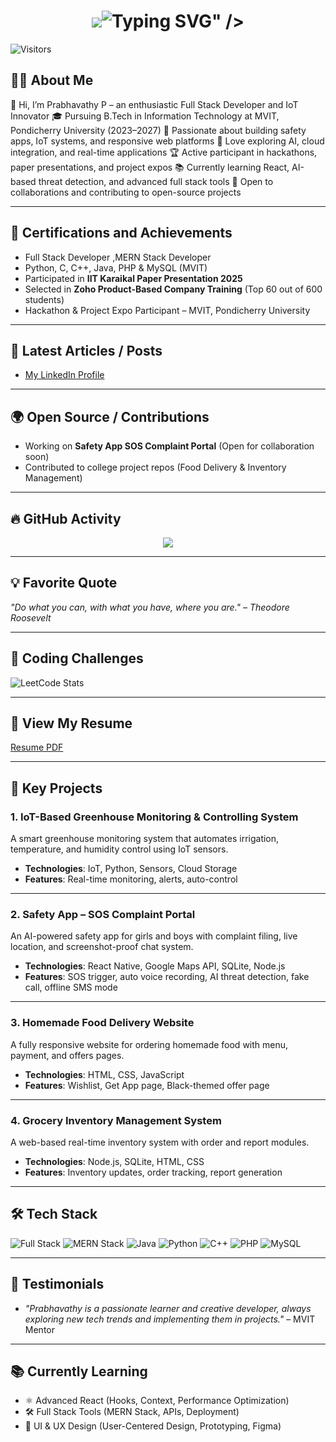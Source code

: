 <h1 align="center">
  <img src="<a href="https://git.io/typing-svg"><img src="https://readme-typing-svg.demolab.com?font=times+new+roman&pause=1000&background=FFFFFF00&width=435&lines=Hi%2C+I'am+Prabhavathy+P;Full+stack+Development+Enthusiast" alt="Typing SVG" /></a>" />
</h1>

![Visitors](https://komarev.com/ghpvc/?username=prabhavathy-p&color=blueviolet)

## 👩‍💻 About Me
👋 Hi, I’m Prabhavathy P – an enthusiastic Full Stack Developer and IoT Innovator
🎓 Pursuing B.Tech in Information Technology at MVIT, Pondicherry University (2023–2027)
🚀 Passionate about building safety apps, IoT systems, and responsive web platforms
🤖 Love exploring AI, cloud integration, and real-time applications
🏆 Active participant in hackathons, paper presentations, and project expos
📚 Currently learning React, AI-based threat detection, and advanced full stack tools
🤝 Open to collaborations and contributing to open-source projects

---

## 🏅 Certifications and Achievements
- Full Stack Developer ,MERN Stack Developer
- Python, C, C++, Java, PHP & MySQL (MVIT)
- Participated in **IIT Karaikal Paper Presentation 2025**
- Selected in **Zoho Product-Based Company Training** (Top 60 out of 600 students)
- Hackathon & Project Expo Participant – MVIT, Pondicherry University

---

## 📝 Latest Articles / Posts
- [My LinkedIn Profile](https://www.linkedin.com/in/prabhavathy-p-053416319)  

---

## 🌍 Open Source / Contributions
- Working on **Safety App SOS Complaint Portal** (Open for collaboration soon)
- Contributed to college project repos (Food Delivery & Inventory Management)

---

## 🔥 GitHub Activity
<p align="center">
  <img src="https://github-readme-activity-graph.vercel.app/graph?username=prabhavathy-p&theme=react-dark&hide_border=false&area=true" />
</p>

---

## 💡 Favorite Quote
*"Do what you can, with what you have, where you are." – Theodore Roosevelt*

---

## 🏅 Coding Challenges
![LeetCode Stats](https://leetcode-stats.vercel.app/api?username=prabhavathy-p)

---

## 📄 View My Resume
[Resume PDF](chrome-extension://efaidnbmnnnibpcajpcglclefindmkaj/file:///C:/Users/Admin/Desktop/prabhaIOT/prabhavathy%20IT%20resume.pdf)  

---

## 🌟 Key Projects

### 1. IoT-Based Greenhouse Monitoring & Controlling System
A smart greenhouse monitoring system that automates irrigation, temperature, and humidity control using IoT sensors.
- **Technologies**: IoT, Python, Sensors, Cloud Storage
- **Features**: Real-time monitoring, alerts, auto-control

---

### 2. Safety App – SOS Complaint Portal
An AI-powered safety app for girls and boys with complaint filing, live location, and screenshot-proof chat system.
- **Technologies**: React Native, Google Maps API, SQLite, Node.js
- **Features**: SOS trigger, auto voice recording, AI threat detection, fake call, offline SMS mode

---

### 3. Homemade Food Delivery Website
A fully responsive website for ordering homemade food with menu, payment, and offers pages.
- **Technologies**: HTML, CSS, JavaScript
- **Features**: Wishlist, Get App page, Black-themed offer page

---

### 4. Grocery Inventory Management System
A web-based real-time inventory system with order and report modules.
- **Technologies**: Node.js, SQLite, HTML, CSS
- **Features**: Inventory updates, order tracking, report generation

---

## 🛠 Tech Stack
![Full Stack](https://img.shields.io/badge/Full%20Stack-000000?style=for-the-badge&logo=stackshare&logoColor=white)
![MERN Stack](https://img.shields.io/badge/MERN-3C873A?style=for-the-badge&logo=mongodb&logoColor=white)
![Java](https://img.shields.io/badge/Java-ED8B00?style=for-the-badge&logo=java&logoColor=white)
![Python](https://img.shields.io/badge/Python-3776AB?style=for-the-badge&logo=python&logoColor=white)
![C++](https://img.shields.io/badge/C++-00599C?style=for-the-badge&logo=c%2B%2B&logoColor=white)
![PHP](https://img.shields.io/badge/PHP-777BB4?style=for-the-badge&logo=php&logoColor=white)
![MySQL](https://img.shields.io/badge/MySQL-4479A1?style=for-the-badge&logo=mysql&logoColor=white)

---

## 💬 Testimonials
- *"Prabhavathy is a passionate learner and creative developer, always exploring new tech trends and implementing them in projects."* – MVIT Mentor

---

## 📚 Currently Learning
- ⚛️ Advanced React (Hooks, Context, Performance Optimization)
- 🛠 Full Stack Tools (MERN Stack, APIs, Deployment)
- 🎨 UI & UX Design (User-Centered Design, Prototyping, Figma)
